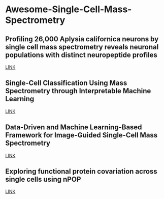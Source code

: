 # Awesome-Single-Cell-Mass-Spectrometry
## Profiling 26,000 Aplysia californica neurons by single cell mass spectrometry reveals neuronal populations with distinct neuropeptide profiles
[LINK](https://www.jbc.org/article/S0021-9258(22)00696-2/fulltext)
## Single-Cell Classification Using Mass Spectrometry through Interpretable Machine Learning
[LINK](https://pubs.acs.org/doi/10.1021/acs.analchem.0c01660)
## Data-Driven and Machine Learning-Based Framework for Image-Guided Single-Cell Mass Spectrometry
[LINK](https://pubs.acs.org/doi/10.1021/acs.jproteome.2c00714)
## Exploring functional protein covariation across single cells using nPOP
[LINK](https://scp.slavovlab.net/Leduc_et_al_2022)

